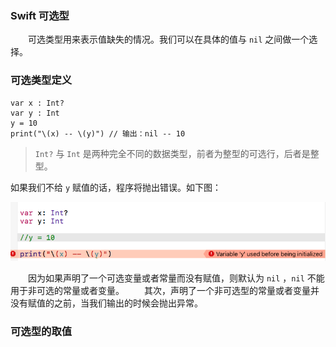 ### Swift 可选型

　　可选类型用来表示值缺失的情况。我们可以在具体的值与 `nil` 之间做一个选择。

### 可选类型定义

```
var x : Int?
var y : Int
y = 10
print("\(x) -- \(y)") // 输出：nil -- 10
```

> `Int?` 与 `Int` 是两种完全不同的数据类型，前者为整型的可选行，后者是整型。

如果我们不给 `y` 赋值的话，程序将抛出错误。如下图：

![](image/WX20161209-105334.png)

　　因为如果声明了一个可选变量或者常量而没有赋值，则默认为 `nil` ，`nil` 不能用于非可选的常量或者变量。
　　其次，声明了一个非可选型的常量或者变量并没有赋值的之前，当我们输出的时候会抛出异常。


### 可选型的取值







